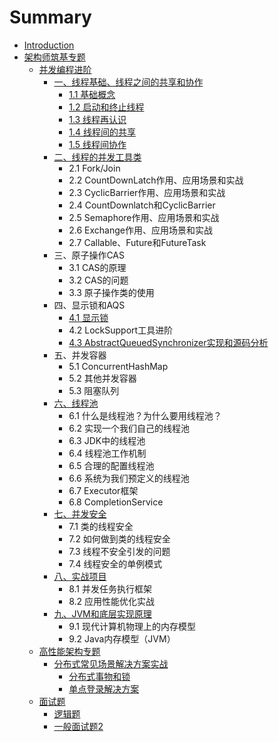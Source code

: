 # Summary

* [Introduction](README.md)
* [架构师筑基专题](chapter1.md)
  * [并发编程进阶](chapter1/bing-fa-bian-cheng-jin-jie.md)
    * [一、线程基础、线程之间的共享和协作](chapter1/bing-fa-bian-cheng-jin-jie/xian-cheng-ji-chu-3001-xian-cheng-zhi-jian-de-gong-xiang-he-xie-zuo.md)
      * [1.1 基础概念](chapter1/bing-fa-bian-cheng-jin-jie/xian-cheng-ji-chu-3001-xian-cheng-zhi-jian-de-gong-xiang-he-xie-zuo/ji-chu-gai-nian.md)
      * [1.2 启动和终止线程](chapter1/bing-fa-bian-cheng-jin-jie/xian-cheng-ji-chu-3001-xian-cheng-zhi-jian-de-gong-xiang-he-xie-zuo/qi-dong-he-zhong-zhi-xian-cheng.md)
      * [1.3 线程再认识](chapter1/bing-fa-bian-cheng-jin-jie/xian-cheng-ji-chu-3001-xian-cheng-zhi-jian-de-gong-xiang-he-xie-zuo/xian-cheng-zai-ren-shi.md)
      * [1.4 线程间的共享](chapter1/bing-fa-bian-cheng-jin-jie/xian-cheng-ji-chu-3001-xian-cheng-zhi-jian-de-gong-xiang-he-xie-zuo/xian-cheng-jian-de-gong-xiang.md)
      * [1.5 线程间协作](chapter1/bing-fa-bian-cheng-jin-jie/xian-cheng-ji-chu-3001-xian-cheng-zhi-jian-de-gong-xiang-he-xie-zuo/xian-cheng-jian-xie-zuo.md)
    * [二、线程的并发工具类](chapter1/bing-fa-bian-cheng-jin-jie/er-3001-xian-cheng-de-bing-fa-gong-ju-lei.md)
      * 2.1 Fork/Join
      * 2.2 CountDownLatch作用、应用场景和实战
      * 2.3 CyclicBarrier作用、应用场景和实战
      * 2.4 CountDownlatch和CyclicBarrier
      * 2.5 Semaphore作用、应用场景和实战
      * 2.6 Exchange作用、应用场景和实战
      * 2.7 Callable、Future和FutureTask
    * 三、原子操作CAS
      * 3.1 CAS的原理
      * 3.2 CAS的问题
      * 3.3 原子操作类的使用
    * 四、显示锁和AQS
      * [4.1 显示锁](chapter1/bing-fa-bian-cheng-jin-jie/xian-shi-suo.md)
      * 4.2 LockSupport工具进阶
      * [4.3 AbstractQueuedSynchronizer实现和源码分析](chapter1/bing-fa-bian-cheng-jin-jie/43-abstractqueuedsynchronizershi-zhan.md)
    * 五、并发容器
      * 5.1 ConcurrentHashMap
      * 5.2 其他并发容器
      * 5.3 阻塞队列
    * [六、线程池](chapter1/bing-fa-bian-cheng-jin-jie/liu-3001-xian-cheng-chi.md)
      * 6.1 什么是线程池？为什么要用线程池？
      * 6.2 实现一个我们自己的线程池
      * 6.3 JDK中的线程池
      * 6.4 线程池工作机制
      * 6.5 合理的配置线程池
      * 6.6 系统为我们预定义的线程池
      * 6.7 Executor框架
      * 6.8 CompletionService
    * [七、并发安全](chapter1/bing-fa-bian-cheng-jin-jie/qi-3001-bing-fa-an-quan.md)
      * 7.1 类的线程安全
      * 7.2 如何做到类的线程安全
      * 7.3 线程不安全引发的问题
      * 7.4 线程安全的单例模式
    * [八、实战项目](chapter1/bing-fa-bian-cheng-jin-jie/ba-3001-shi-zhan-xiang-mu.md)
      * 8.1 并发任务执行框架
      * 8.2 应用性能优化实战
    * [九、JVM和底层实现原理](chapter1/bing-fa-bian-cheng-jin-jie/jiu-3001-jvm-he-di-ceng-shi-xian-yuan-li.md)
      * 9.1 现代计算机物理上的内存模型
      * 9.2 Java内存模型（JVM）
  * [高性能架构专题](chapter1/gao-xing-neng-jia-gou-zhuan-ti.md)
    * [分布式常见场景解决方案实战](chapter1/fen-bu-shi-chang-jian-chang-jing-jie-jue-fang-an-shi-zhan.md)
      * [分布式事物和锁](chapter1/fen-bu-shi-chang-jian-chang-jing-jie-jue-fang-an-shi-zhan/fen-bu-shi-shi-wu-he-suo.md)
      * [单点登录解决方案](chapter1/fen-bu-shi-chang-jian-chang-jing-jie-jue-fang-an-shi-zhan/dan-dian-deng-lu.md)
  * [面试题](chapter1/mian-shi-ti.md)
    * [逻辑题](chapter1/mian-shi-ti/luo-ji-ti.md)
    * [一般面试题2](chapter1/mian-shi-ti/yi-ban-mian-shi-ti-2.md)

